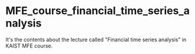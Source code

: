 # MFE_course_financial_time_series_analysis
It's the contents about the lecture called "Financial time series analysis" in KAIST MFE course.
